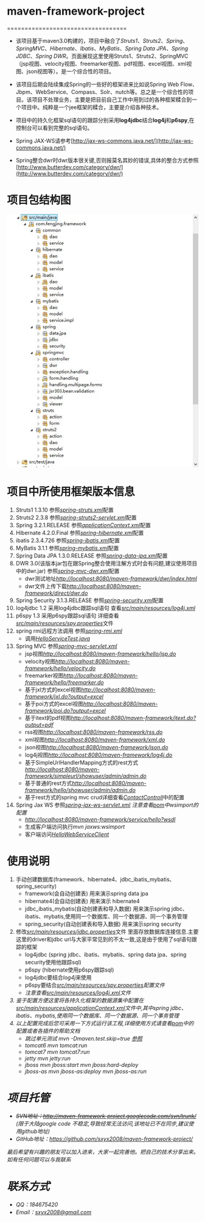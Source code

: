 # maven-framework-project
==================================
* 该项目基于maven3.0构建的，项目中融合了<em>Struts1</em>、<em>Struts2</em>、<em>Spring</em>、<em>SpringMVC</em>、<em>Hibernate</em>、<em>Ibatis</em>、<em>MyBatis</em>、<em>Spring Data JPA</em>、<em>Spring JDBC</em>、<em>Spring DWR</em>。页面展现这里使用Struts1、Struts2、SpringMVC（jsp视图、velocity视图、freemarker视图、pdf视图、excel视图、xml视图、json视图等）。是一个综合性的项目。

* 该项目后期会陆续集成Spring的一些好的框架进来比如说Spring Web Flow、Jbpm、WebService、Compass、Solr、nutch等。总之是一个综合性的项目。该项目不处理业务，主要是把目前自己工作中用到过的各种框架糅合到一个项目中。纯粹是一个jee框架的糅合，主要是介绍各种技术。

* 项目中的持久化框架sql语句的跟踪分别采用<strong>log4jdbc</strong>结合<strong>log4j</strong>和<strong>p6spy</strong>,在控制台可以看到完整的sql语句。

* Spring  JAX-WS请参考[http://jax-ws-commons.java.net/](http://jax-ws-commons.java.net/)

* Spring整合dwr时dwr版本很关键,否则报莫名其妙的错误,具体的整合方式参照[http://www.butterdev.com/category/dwr/](http://www.butterdev.com/category/dwr/)

# 项目包结构图
![src/main/resources/package.jpg](src/main/resources/package.jpg)

# 项目中所使用框架版本信息
1. Struts1 1.3.10 参照<em>[spring-struts.xml](src/main/resources/spring-struts.xml)</em>配置
2. Struts2 2.3.8  参照<em>[spring-struts2-servlet.xml](src/main/resources/spring-struts2-servlet.xml)</em>配置
3. Spring 3.2.1.RELEASE 参照<em>[applicationContext.xml](src/main/resources/applicationContext.xml)</em>配置
4. Hibernate 4.2.0.Final 参照<em>[spring-hibernate.xml](src/main/resources/spring-hibernate.xml)</em>配置
5. ibatis 2.3.4.726  参照<em>[spring-ibatis.xml](src/main/resources/spring-ibatis.xml)</em>配置
6. MyBatis 3.1.1   参照<em>[spring-mybatis.xml](src/main/resources/spring-mybatis.xml)</em>配置
7. Spring Data JPA 1.3.0.RELEASE  参照<em>[spring-data-jpa.xml](src/main/resources/spring-data-jpa.xml)</em>配置
8. DWR 3.0(该版本jar包在跟Spring整合使用注解方式时会有问题,建议使用项目中的dwr.jar)  参照<em>[spring-mvc-dwr.xml](src/main/resources/spring-mvc-dwr.xml)</em>配置
   * dwr测试地址<em>[http://localhost:8080/maven-framework/dwr/index.html](http://localhost:8080/maven-framework/dwr/index.html)</em>
   * dwr文件上传下载<em>[http://localhost:8080/maven-framework/direct/dwr.do](http://localhost:8080/maven-framework/direct/dwr.do)</em>
9. Spring Security 3.1.3.RELEASE 参照<em>[spring-security.xml](src/main/resources/spring-security.xml)</em>配置
10. log4jdbc 1.2 采用log4jdbc跟踪sql语句 查看<em>[src/main/resources/log4j.xml](src/main/resources/log4j.xml)</em>
11. p6spy 1.3 采用p6spy跟踪sql语句 详细查看<em>[src/main/resources/spy.properties](src/main/resources/spy.properties)</em>文件
12. spring rmi远程方法调用 参照<em>[spring-rmi.xml](src/main/resources/spring-rmi.xml)</em>
	* 调用<em>[HelloServiceTest.java](src/test/java/com/fengjing/framework/spring/rmi/HelloServiceTest.java)</em>
13. Spring MVC 参照<em>[spring-mvc-servlet.xml](src/main/resources/spring-mvc-servlet.xml)</em>
	* jsp视图<em>[http://localhost:8080/maven-framework/hello/jsp.do](http://localhost:8080/maven-framework/hello/jsp.do)</em>
	* velocity视图<em>[http://localhost:8080/maven-framework/hello/velocity.do](http://localhost:8080/maven-framework/hello/velocity.do)</em>
	* freemarker视图<em>[http://localhost:8080/maven-framework/hello/freemarker.do](http://localhost:8080/maven-framework/hello/freemarker.do)</em>
	* 基于jxl方式的excel视图<em>[http://localhost:8080/maven-framework/jxl.do?output=excel](http://localhost:8080/maven-framework/jxl.do?output=excel)</em>
	* 基于poi方式的excel视图<em>[http://localhost:8080/maven-framework/poi.do?output=excel](http://localhost:8080/maven-framework/poi.do?output=excel)</em>
	* 基于itext的pdf视图<em>[http://localhost:8080/maven-framework/itext.do?output=pdf](http://localhost:8080/maven-framework/itext.do?output=pdf)</em>
	* rss视图<em>[http://localhost:8080/maven-framework/rss.do](http://localhost:8080/maven-framework/rss.do)</em>
	* xml视图<em>[http://localhost:8080/maven-framework/xml.do](http://localhost:8080/maven-framework/xml.do)</em>
	* json视图<em>[http://localhost:8080/maven-framework/json.do](http://localhost:8080/maven-framework/json.do)</em>
	* log4j视图<em>[http://localhost:8080/maven-framework/log4j.do](http://localhost:8080/maven-framework/log4j.do)</em>
	* 基于SimpleUrlHandlerMapping方式的rest方式<em>[http://localhost:8080/maven-framework/simpleurl/showuser/admin/admin.do](http://localhost:8080/maven-framework/simpleurl/showuser/admin/admin.do)</em>
	* 基于普通的rest方式<em>[http://localhost:8080/maven-framework/hello/showuser/admin/admin.do](http://localhost:8080/maven-framework/hello/showuser/admin/admin.do)</em>
	* 基于rest方式的spring mvc crud详细查看<em>[ContactControll](src/main/java/com/fengjing/framework/springmvc/controller/ContactControll.java)</em>中的配置
14. Spring Jax WS 参照<em>[spring-jax-ws-servlet.xml](src/main/resources/spring-jax-ws-servlet.xml) 注意查看[pom](pom.xml)中wsimport的配置</em>
	* <em>[http://localhost:8080/maven-framework/service/hello?wsdl](http://localhost:8080/maven-framework/service/hello?wsdl)</em>
    * 生成客户端访问执行<em>mvn jaxws:wsimport</em>
    * 客户端访问<em>[HelloWebServiceClient](src/main/java/com/fengjing/framework/spring/jax/ws/client/HelloWebServiceClient.java)</em>


# 使用说明
1. 手动创建数据库(framework、hibernate4、jdbc_ibatis_mybatis、spring_security)
   * framework(会自动创建表) 用来演示spring data jpa 
   * hibernate4(会自动创建表) 用来演示 hibernate4
   * jdbc_ibatis_mybatis(自动创建表和导入数据) 用来演示spring jdbc、ibatis、mybatis,使用同一个数据库、同一个数据源、同一个事务管理
   * spring_security(自动创建表和导入数据) 用来演示spring security
2. 修改<em>[src/main/resources/jdbc.properties](src/main/resources/jdbc.properties)</em>文件 里面存放数据库连接信息.主要这里的driver和jdbc url与大家平常见到的不太一致,这是由于使用了sql语句跟踪的框架
	* log4jdbc (spring jdbc、ibatis、mybatis、spring data jpa、spring security使用他跟踪sql)
	* p6spy (hibernate使用p6spy跟踪sql)
	* log4jdbc要结合<em>log4j</em>来使用
	* p6spy要结合<em>[src/main/resources/spy.properties](src/main/resources/spy.properties)配置文件
	* 注意查看<em>[src/main/resources/log4j.xml](src/main/resources/log4j.xml)文件
3. 鉴于配置方便这里将各持久化框架的数据源集中配置在[src/main/resources/applicationContext.xml](src/main/resources/applicationContext.xml)文件中,其中spring jdbc、ibatis、mybatis,使用同一个数据库、同一个数据源、同一个事务管理
4. 以上配置完成后您可采用一下方式运行该工程,详细使用方式请查看[pom](pom.xml)中的配置或者各插件的帮助文档
   * 跳过单元测试 <em>mvn -Dmaven.test.skip=true</em> [参照](http://maven.apache.org/surefire/maven-surefire-plugin/examples/skipping-test.html)
   * tomcat6 <em>mvn tomcat:run</em>
   * tomcat7 <em>mvn tomcat7:run</em>
   * jetty <em>mvn jetty:run</em>
   * jboss <em>mvn jboss:start</em> <em>mvn jboss:hard-deploy</em>
   * jboss-as <em>mvn jboss-as:deploy</em> <em>mvn jboss-as:run</em>
	
# 项目托管
* <del>SVN地址：<em>http://maven-framework-project.googlecode.com/svn/trunk/</em></del> (限于大陆google code 不稳定,导致经常无法访问,该地址已不在同步,建议使用github地址)
* GitHub地址：<em>https://github.com/sxyx2008/maven-framework-project/</em>

最后希望有兴趣的朋友可以加入进来，大家一起完善他。把自己的技术分享出来。如有任何问题可以与我联系

# 联系方式
* QQ：<em>184675420</em>
* Email：<em>sxyx2008@gmail.com</em>
